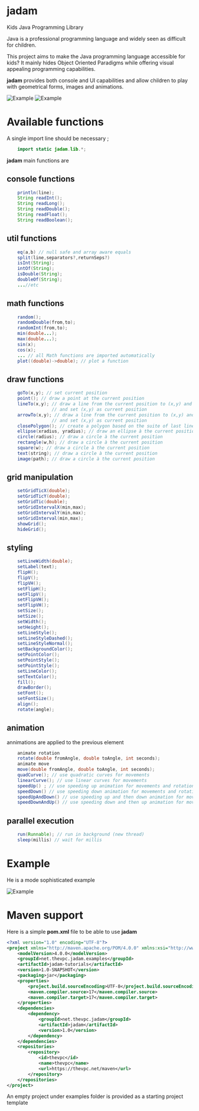 # jadam
Kids Java Programming Library


Java is a professional programming language and widely seen as difficult for children.

This project aims to make the Java programming language accessible for kids? 
It mainly hides Object Oriented Paradigms while offering visual appealing programming capabilities.

**jadam** provides both console and UI capabilities and allow children to play with geometrical forms, images and animations.

![Example](documentation/demo/Demo-src.png?raw=true "Srouce Code")
![Example](documentation/demo/Demo.png?raw=true "Example")

# Available functions

A single import line should be necessary ;

```java
    import static jadam.lib.*;
```


**jadam** main functions are

## console functions
```java
    println(line);
    String readInt();
    String readLong();
    String readDouble();
    String readFloat();
    String readBoolean();
```

## util functions
```java
    eq(a,b) // null safe and array aware equals
    split(line,separators?,returnSeps?)
    isInt(String);
    intOf(String);
    isDouble(String);
    doubleOf(String);
    ...//etc
```

## math functions
```java
    random();
    randomDouble(from,to);
    randomInt(from,to);
    min(double...);
    max(double...);
    sin(x);
    cos(x);
    ... // all Math functions are imported automatically
    plot((double)->double); // plot a function
```

## draw functions
```java
    goTo(x,y); // set current position
    point(); // draw a point at the current position
    lineTo(x,y); // draw a line from the current position to (x,y) and 
                 // and set (x,y) as current position 
    arrowTo(x,y); // draw a line from the current position to (x,y) and 
                 // and set (x,y) as current position 
    closePolygon(); // create a polygon based on the suite of last lineTo calls
    ellipse(xradius, yradius); // draw an ellipse à the current position
    circle(radius); // draw a circle à the current position
    rectangle(w,h); // draw a circle à the current position
    square(w); // draw a circle à the current position
    text(string); // draw a circle à the current position
    image(path); // draw a circle à the current position

```

## grid manipulation
```java
    setGridTicX(double); 
    setGridTicY(double); 
    setGridTic(double); 
    setGridIntervalX(min,max); 
    setGridIntervalY(min,max); 
    setGridInterval(min,max); 
    showGrid(); 
    hideGrid(); 

```

## styling
```java
    setLineWidth(double); 
    setLabel(text); 
    flipH(); 
    flipV(); 
    flipVH(); 
    setFlipH(); 
    setFlipV(); 
    setFlipVH(); 
    setFlipVH(); 
    setSize(); 
    setSize(); 
    setWidth(); 
    setHeight(); 
    setLineStyle(); 
    setLineStyleDashed(); 
    setLineStyleNormal(); 
    setBackgroundColor(); 
    setPointColor(); 
    setPointStyle(); 
    setPointStyle(); 
    setLineColor(); 
    setTextColor(); 
    fill(); 
    drawBorder(); 
    setFont(); 
    setFontSize(); 
    align();
    rotate(angle);
```

## animation
annimations are applied to the previous element
```java
    animate rotation
    rotate(double fromAngle, double toAngle, int seconds);
    animate move
    move(double fromAngle, double toAngle, int seconds);
    quadCurve(); // use quadratic curves for movements
    linearCurve(); // use linear curves for movements
    speedUp() ; // use speeding up animation for movements and rotations 
    speedDown() // use speeding down animation for movements and rotations
    speedUpAndDown() // use speeding up and then down animation for movements and rotations
    speedDownAndUp() // use speeding down and then up animation for movements and rotations
```

## parallel execution
```java
    run(Runnable); // run in background (new thread)
    sleep(millis) // wait for millis
```



# Example
He is a mode sophisticated example

![Example](documentation/demo/Example.png?raw=true "Example")


# Maven support
Here is a simple **pom.xml** file to be able to use **jadam**

```xml
<?xml version="1.0" encoding="UTF-8"?>
<project xmlns="http://maven.apache.org/POM/4.0.0" xmlns:xsi="http://www.w3.org/2001/XMLSchema-instance" xsi:schemaLocation="http://maven.apache.org/POM/4.0.0 http://maven.apache.org/xsd/maven-4.0.0.xsd">
    <modelVersion>4.0.0</modelVersion>
    <groupId>net.thevpc.jadam.examples</groupId>
    <artifactId>jadam-tutorials</artifactId>
    <version>1.0-SNAPSHOT</version>
    <packaging>jar</packaging>
    <properties>
        <project.build.sourceEncoding>UTF-8</project.build.sourceEncoding>
        <maven.compiler.source>17</maven.compiler.source>
        <maven.compiler.target>17</maven.compiler.target>
    </properties>
    <dependencies>
        <dependency>
            <groupId>net.thevpc.jadam</groupId>
            <artifactId>jadam</artifactId>
            <version>1.0</version>
        </dependency>
    </dependencies>
    <repositories>
        <repository>
            <id>thevpc</id>
            <name>thevpc</name>
            <url>https://thevpc.net/maven</url>
        </repository>
    </repositories>
</project>

```

An empty project under examples folder is provided as a starting project template
